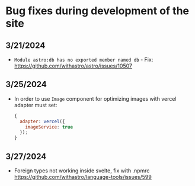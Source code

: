 # Bug fixes during development of the site

## 3/21/2024

- `Module astro:db has no exported member named db` - Fix: https://github.com/withastro/astro/issues/10507

## 3/25/2024

- In order to use `Image` component for optimizing images with vercel adapter must set:
  ```js
  {
    adapter: vercel({
      imageService: true
    });
  }
  ```

## 3/27/2024

- Foreign types not working inside svelte, fix with .npmrc https://github.com/withastro/language-tools/issues/599
